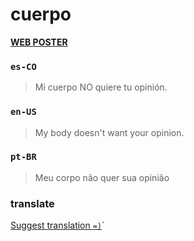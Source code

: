 # cuerpo

[**WEB POSTER**](https://s9a.github.io/cuerpo/)

### `es-CO`

> Mi cuerpo NO quiere tu opinión.

### `en-US`

> My body doesn't want your opinion.


### `pt-BR`

> Meu corpo não quer sua opinião

### translate

[Suggest translation `=)`](../../issues/new)`
